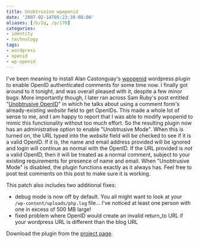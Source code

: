 ```yaml
---
title: Unobtrusive wpopenid
date: '2007-02-14T05:23:30-08:00'
aliases: [/b/2q, /p/170]
categories:
- identity
- technology
tags:
- wordpress
- openid
- wp-openid
---
```

I've been meaning to install Alan Castonguay's [wpopenid][] wordpress plugin to enable OpenID authenticated comments for
some time now.  I finally got around to it tonight, and was overall pleased with it, despite a few minor bugs.  More
importantly though, I later ran across Sam Ruby's post entitled "[Unobtrusive OpenID][]" in which he talks about using a
comment form's already-existing *website* field to get OpenIDs.  This made a whole lot of sense to me, and I am happy to
report that I was able to modify wpopenid to mimic this functionality without too much effort.  So the resulting plugin
now has an administrative option to enable "Unobtrusive Mode".  When this is turned on, the URL typed into the *website*
field will be checked to see if it is a valid OpenID.  If it is, the name and email address provided will be ignored and
login will continue as normal with the OpenID.  If the URL provided is *not* a valid OpenID, then it will be treated as
a normal comment, subject to your existing requirements for presence of name and email.  When "Unobtrusive Mode" is
disabled, the plugin functions exactly as it always has.  Feel free to post test comments on this post to make sure it
is working.

[wpopenid]: http://verselogic.net/projects/wordpress/wordpress-openid-plugin/
[Unobtrusive OpenID]: http://www.intertwingly.net/blog/2006/12/28/Unobtrusive-OpenID


This patch also includes two additional fixes:

- debug mode is now off by default.  You all might want to look at your `/wp-content/uploads/php.log` file... I've
noticed at least one person with one in excess of 500 MB large!
- fixed problem where OpenID would create an invalid return_to URL if your wordpress URL is different than the blog URL

Download the plugin from the [project page][].

[project page]: /projects/wpopenid/
